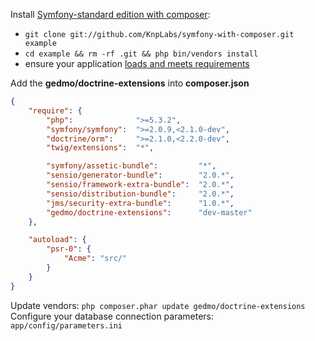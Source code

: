 Install [Symfony-standard edition
with composer](http://github.com/KnpLabs/symfony-with-composer):

- `git clone git://github.com/KnpLabs/symfony-with-composer.git example`
- `cd example && rm -rf .git && php bin/vendors install`
- ensure your application [loads and meets requirements](http://your_virtual_host/app_dev.php)

Add the **gedmo/doctrine-extensions** into **composer.json**

```json
{
    "require": {
        "php":              ">=5.3.2",
        "symfony/symfony":  ">=2.0.9,<2.1.0-dev",
        "doctrine/orm":     ">=2.1.0,<2.2.0-dev",
        "twig/extensions":  "*",

        "symfony/assetic-bundle":         "*",
        "sensio/generator-bundle":        "2.0.*",
        "sensio/framework-extra-bundle":  "2.0.*",
        "sensio/distribution-bundle":     "2.0.*",
        "jms/security-extra-bundle":      "1.0.*",
        "gedmo/doctrine-extensions":      "dev-master"
    },

    "autoload": {
        "psr-0": {
            "Acme": "src/"
        }
    }
}
```

Update vendors: `php composer.phar update gedmo/doctrine-extensions`
Configure your database connection parameters: `app/config/parameters.ini`